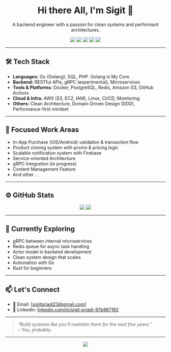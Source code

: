 <!--
## Hi there 👋

**sigitprd/sigitprd** is a ✨ _special_ ✨ repository because its `README.md` (this file) appears on your GitHub profile.

Here are some ideas to get you started:

- 🔭 I’m currently working on ...
- 🌱 I’m currently learning ...
- 👯 I’m looking to collaborate on ...
- 🤔 I’m looking for help with ...
- 💬 Ask me about ...
- 📫 How to reach me: ...
- 😄 Pronouns: ...
- ⚡ Fun fact: ...
-->
<h1 align="center">Hi there All, I'm Sigit 👋</h1>
<p align="center">A backend engineer with a passion for clean systems and performant architectures.</p>

<p align="center">
  <img src="https://img.shields.io/badge/Golang-00ADD8?style=for-the-badge&logo=go&logoColor=white" />
  <img src="https://img.shields.io/badge/PostgreSQL-336791?style=for-the-badge&logo=postgresql&logoColor=white" />
  <img src="https://img.shields.io/badge/AWS-232F3E?style=for-the-badge&logo=amazon-aws&logoColor=white" />
  <img src="https://img.shields.io/badge/Redis-DC382D?style=for-the-badge&logo=redis&logoColor=white" />
  <img src="https://img.shields.io/badge/Microservices-3A3A3A?style=for-the-badge&logo=docker&logoColor=white" />
</p>

---

## 🛠️ Tech Stack

- **Languages:** Go (Golang), SQL, PHP. Golang is My Core.
- **Backend:** RESTful APIs, gRPC (experimental), Microservices
- **Tools & Platforms:** Docker, PostgreSQL, Redis, Amazon S3, GitHub Actions
- **Cloud & Infra:** AWS (S3, EC2, IAM), Linux, CI/CD, Monitoring
- **Others:** Clean Architecture, Domain-Driven Design (DDD), Performance-first mindset

---

## 📌 Focused Work Areas

- In-App Purchase (iOS/Android) validation & transaction flow  
- Product cloning system with promo & pricing logic  
- Scalable notification system with Firebase  
- Service-oriented Architecture  
- gRPC Integration (in progress)  
- Content Management Feature
- And other ..

---

## ⚙️ GitHub Stats

<p align="center">
  <img src="https://github-readme-stats.vercel.app/api?username=sigitprd&show_icons=true&theme=tokyonight" />
  <img src="https://github-readme-streak-stats.herokuapp.com?user=sigitprd&theme=tokyonight" />
</p>

---

## 🌱 Currently Exploring

- gRPC between internal microservices  
- Redis queue for async task handling  
- Actor model in backend development  
- Clean system design that scales  
- Automation with Go  
- Rust for beginners  

---

## 📫 Let's Connect

- 📧 Email: [sigitpriadi23@gmail.com]
- 💼 LinkedIn: [linkedin.com/in/sigit-priadi-97b987192](https://linkedin.com/in/sigit-priadi-97b987192)
<!--
- 🐦 Twitter: [@yourhandle](https://twitter.com/yourhandle)
- 🌐 Blog/Portfolio: [yourdomain.com](https://yourdomain.com)
-->

---

> _"Build systems like you’ll maintain them for the next five years."_  
> – You, probably.

---

<p align="center">
  <img src="https://visitor-badge.laobi.icu/badge?page_id=sigitprd" />
</p>
